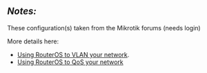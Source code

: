 ## _Notes:_
These configuration(s) taken from the Mikrotik forums (needs login)

More details here:
* [Using RouterOS to VLAN your network](https://forum.mikrotik.com/viewtopic.php?t=143620).
* [Using RouterOS to QoS your network](https://forum.mikrotik.com/viewtopic.php?t=73214)

